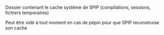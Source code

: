 Dossier contenant le cache système de SPIP (compilations, sessions, fichiers temporaires)

Peut être vidé à tout moment en cas de pépin pour que SPIP reconstruise son cache
